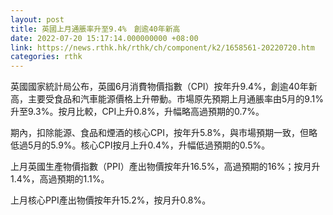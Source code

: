 ```yaml
---
layout: post
title: 英國上月通脹率升至9.4%　創逾40年新高
date: 2022-07-20 15:17:14.000000000 +08:00
link: https://news.rthk.hk/rthk/ch/component/k2/1658561-20220720.htm
categories: rthk
---
```


英國國家統計局公布，英國6月消費物價指數（CPI）按年升9.4%，創逾40年新高，主要受食品和汽車能源價格上升帶動。市場原先預期上月通脹率由5月的9.1%升至9.3%。按月比較，CPI上升0.8%，升幅略高過預期的0.7%。

期內，扣除能源、食品和煙酒的核心CPI，按年升5.8%，與市場預期一致，但略低過5月的5.9%。核心CPI按月上升0.4%，升幅低過預期的0.5%。

上月英國生產物價指數（PPI）產出物價按年升16.5%，高過預期的16%；按月升1.4%，高過預期的1.1%。

上月核心PPI產出物價按年升15.2%，按月升0.8%。
